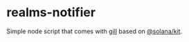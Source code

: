 # realms-notifier

Simple node script that comes with [gill](https://github.com/solana-foundation/gill)
based on [@solana/kit](https://github.com/anza-xyz/kit).
